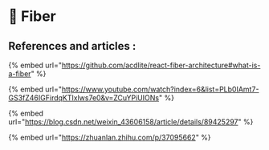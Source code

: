 # 🏁 Fiber

## References and articles :

{% embed url="https://github.com/acdlite/react-fiber-architecture#what-is-a-fiber" %}

{% embed url="https://www.youtube.com/watch?index=6&list=PLb0IAmt7-GS3fZ46IGFirdqKTIxlws7e0&v=ZCuYPiUIONs" %}

{% embed url="https://blog.csdn.net/weixin_43606158/article/details/89425297" %}

{% embed url="https://zhuanlan.zhihu.com/p/37095662" %}
